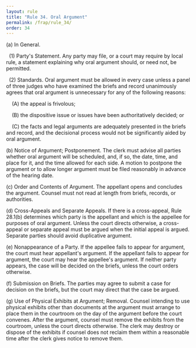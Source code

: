 ```yaml
---
layout: rule
title: "Rule 34. Oral Argument"
permalink: /frap/rule_34/
order: 34
---
```


(a) In General.


&nbsp;&nbsp;(1) Party's Statement. Any party may file, or a court may require by local rule, a statement explaining why oral argument should, or need not, be permitted.


&nbsp;&nbsp;(2) Standards. Oral argument must be allowed in every case unless a panel of three judges who have examined the briefs and record unanimously agrees that oral argument is unnecessary for any of the following reasons:


&nbsp;&nbsp;&nbsp;&nbsp;(A) the appeal is frivolous;


&nbsp;&nbsp;&nbsp;&nbsp;(B) the dispositive issue or issues have been authoritatively decided; or


&nbsp;&nbsp;&nbsp;&nbsp;(C) the facts and legal arguments are adequately presented in the briefs and record, and the decisional process would not be significantly aided by oral argument.


(b) Notice of Argument; Postponement. The clerk must advise all parties whether oral argument will be scheduled, and, if so, the date, time, and place for it, and the time allowed for each side. A motion to postpone the argument or to allow longer argument must be filed reasonably in advance of the hearing date.


(c) Order and Contents of Argument. The appellant opens and concludes the argument. Counsel must not read at length from briefs, records, or authorities.


(d) Cross-Appeals and Separate Appeals. If there is a cross-appeal, Rule 28.1(b) determines which party is the appellant and which is the appellee for purposes of oral argument. Unless the court directs otherwise, a cross-appeal or separate appeal must be argued when the initial appeal is argued. Separate parties should avoid duplicative argument.


(e) Nonappearance of a Party. If the appellee fails to appear for argument, the court must hear appellant's argument. If the appellant fails to appear for argument, the court may hear the appellee's argument. If neither party appears, the case will be decided on the briefs, unless the court orders otherwise.


(f) Submission on Briefs. The parties may agree to submit a case for decision on the briefs, but the court may direct that the case be argued.


(g) Use of Physical Exhibits at Argument; Removal. Counsel intending to use physical exhibits other than documents at the argument must arrange to place them in the courtroom on the day of the argument before the court convenes. After the argument, counsel must remove the exhibits from the courtroom, unless the court directs otherwise. The clerk may destroy or dispose of the exhibits if counsel does not reclaim them within a reasonable time after the clerk gives notice to remove them.